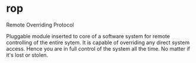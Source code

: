 # rop
Remote Overriding Protocol

Pluggable module inserted to core of a software system for remote controlling of the entire sytem. It is capable of overriding any direct system access. Hence you are in full control of the system all the time. No matter if it's lost or stolen. 
